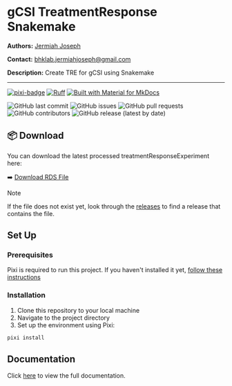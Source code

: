 # gCSI TreatmentResponse Snakemake

**Authors:** [Jermiah Joseph](https://github.com/jjjermiah)

**Contact:** [bhklab.jermiahjoseph@gmail.com](mailto:bhklab.jermiahjoseph@gmail.com)

**Description:** Create TRE for gCSI using Snakemake

--------------------------------------

[![pixi-badge](https://img.shields.io/endpoint?url=https://raw.githubusercontent.com/prefix-dev/pixi/main/assets/badge/v0.json&style=flat-square)](https://github.com/prefix-dev/pixi)
[![Ruff](https://img.shields.io/endpoint?url=https://raw.githubusercontent.com/astral-sh/ruff/main/assets/badge/v2.json&style=flat-square)](https://github.com/astral-sh/ruff)
[![Built with Material for MkDocs](https://img.shields.io/badge/mkdocs--material-gray?logo=materialformkdocs&style=flat-square)](https://github.com/squidfunk/mkdocs-material)

![GitHub last commit](https://img.shields.io/github/last-commit/BHKLAB-DataProcessing/gcsi-treatmentresponse-snakemake?style=flat-square)
![GitHub issues](https://img.shields.io/github/issues/BHKLAB-DataProcessing/gcsi-treatmentresponse-snakemake?style=flat-square)
![GitHub pull requests](https://img.shields.io/github/issues-pr/BHKLAB-DataProcessing/gcsi-treatmentresponse-snakemake?style=flat-square)
![GitHub contributors](https://img.shields.io/github/contributors/BHKLAB-DataProcessing/gcsi-treatmentresponse-snakemake?style=flat-square)
![GitHub release (latest by date)](https://img.shields.io/github/v/release/BHKLAB-DataProcessing/gcsi-treatmentresponse-snakemake?style=flat-square)

## 📦 Download

You can download the latest processed treatmentResponseExperiment here:

➡️ [Download RDS File](https://github.com/BHKLAB-DataProcessing/gcsi-treatmentresponse-snakemake/releases/latest/download/gCSI_treatmentResponseExperiment.RDS)

> [!NOTE]
> If the file does not exist yet, look through the [releases](https://github.com/BHKLAB-DataProcessing/gcsi-treatmentresponse-snakemake/releases) to find a release that contains the file.

## Set Up

### Prerequisites

Pixi is required to run this project.
If you haven't installed it yet, [follow these instructions](https://pixi.sh/latest/)

### Installation

1. Clone this repository to your local machine
2. Navigate to the project directory
3. Set up the environment using Pixi:

```bash
pixi install
```

## Documentation

Click [here](https://BHKLAB-DataProcessing.github.io/gcsi-treatmentresponse-snakemake) to view the full documentation.
